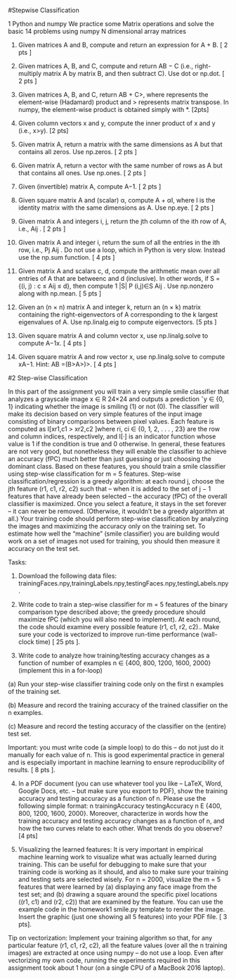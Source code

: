 #Stepwise Classification

1 Python and numpy
We practice some Matrix operations and solve the basic 14 problems using numpy N dimensional array matrices 

1. Given matrices A and B, compute and return an expression for A + B. [ 2 pts ]

2. Given matrices A, B, and C, compute and return AB − C (i.e., right-multiply matrix A by matrix B, and then subtract C). Use dot or np.dot. [ 2 pts ]

3. Given matrices A, B, and C, return AB + C>, where represents the element-wise (Hadamard) product and > represents matrix transpose. In numpy, the element-wise product is obtained simply with *. [2pts]

4. Given column vectors x and y, compute the inner product of x and y (i.e., x>y). [2 pts]

5. Given matrix A, return a matrix with the same dimensions as A but that contains all zeros. Use np.zeros. [ 2 pts ]

6. Given matrix A, return a vector with the same number of rows as A but that contains all ones. Use
np.ones. [ 2 pts ]

7. Given (invertible) matrix A, compute A−1. [ 2 pts ]

8. Given square matrix A and (scalar) α, compute A + αI, where I is the identity matrix with the same dimensions as A. Use np.eye. [ 2 pts ]

9. Given matrix A and integers i, j, return the jth column of the ith row of A, i.e., Aij . [ 2 pts ]

10. Given matrix A and integer i, return the sum of all the entries in the ith row, i.e., Pj Aij . Do not use a loop, which in Python is very slow. Instead use the np.sum function. [ 4 pts ]

11. Given matrix A and scalars c, d, compute the arithmetic mean over all entries of A that are betweenc and d (inclusive). In other words, if S = {(i, j) : c ≤ Aij ≤ d}, then compute 1 |S| P (i,j)∈S Aij . Use np.nonzero along with np.mean. [ 5 pts ]

12. Given an (n × n) matrix A and integer k, return an (n × k) matrix containing the right-eigenvectors of A corresponding to the k largest eigenvalues of A. Use np.linalg.eig to compute eigenvectors. [5 pts ]

13. Given square matrix A and column vector x, use np.linalg.solve to compute A−1x. [ 4 pts ]

14. Given square matrix A and row vector x, use np.linalg.solve to compute xA−1. Hint: AB =(B>A>)>. [ 4 pts ]


#2 Step-wise Classification

In this part of the assignment you will train a very simple smile classifier that analyzes a grayscale image x ∈ R 24×24 and outputs a prediction ˆy ∈ {0, 1} indicating whether the image is smiling (1) or not (0).
The classifier will make its decision based on very simple features of the input image consisting of binary comparisons between pixel values. Each feature is computed as I[xr1,c1 > xr2,c2 ]where ri, ci ∈ {0, 1, 2, . . . , 23} are the row and column indices, respectively, and I[·] is an indicator function whose value is 1 if the condition is true and 0 otherwise. In general, these features are not very good, but nonetheless they will enable the classifier to achieve an accuracy (fPC) much better than just guessing or just choosing the dominant class. Based on these features, you should train a smile classifier using step-wise classification for m = 5 features. Step-wise classification/regression is a greedy algorithm: at each round j, choose the jth feature (r1, c1, r2, c2) such that – when it is added to the set of j − 1 features that have already been selected – the accuracy (fPC) of the overall classifier is maximized. Once you select a feature, it stays in the set forever – it can never be removed. (Otherwise, it wouldn’t be a greedy algorithm at all.)
Your training code should perform step-wise classification by analyzing the images and maximizing the accuracy only on the training set. To estimate how well the “machine” (smile classifier) you are building would work on a set of images not used for training, you should then measure it accuracy on the test set.


Tasks:

1. Download the following data files: trainingFaces.npy,trainingLabels.npy,testingFaces.npy,testingLabels.npy.

2. Write code to train a step-wise classifier for m = 5 features of the binary comparison type described above; the greedy procedure should maximize fPC (which you will also need to implement). At each round, the code should examine every possible feature (r1, c1, r2, c2).. Make sure your code is vectorized to improve run-time performance (wall-clock time) [ 25 pts ].

3. Write code to analyze how training/testing accuracy changes as a function of number of examples n ∈ {400, 800, 1200, 1600, 2000} (implement this in a for-loop)

  (a) Run your step-wise classifier training code only on the first n examples of the training set.

  (b) Measure and record the training accuracy of the trained classifier on the n examples.

  (c) Measure and record the testing accuracy of the classifier on the (entire) test set.

Important: you must write code (a simple loop) to do this – do not just do it manually for each value of n. This is good experimental practice in general and is especially important in machine learning to ensure reproducibility of results. [ 8 pts ].

4. In a PDF document (you can use whatever tool you like – LaTeX, Word, Google Docs, etc. – but make sure you export to PDF), show the training accuracy and testing accuracy as a function of n. Please use the following simple format: n trainingAccuracy testingAccuracy n E {400, 800, 1200, 1600, 2000}. Moreover, characterize in words how the training accuracy and testing accuracy changes as a function of n, and how the two curves relate to each other. What trends do you observe? [4 pts]

5. Visualizing the learned features: It is very important in empirical machine learning work to visualize what was actually learned during training. This can be useful for debugging to make sure that your training code is working as it should, and also to make sure your training and testing sets are selected wisely. For n = 2000, visualize the m = 5 features that were learned by (a) displaying any face image from the test set; and (b) drawing a square around the specific pixel locations ((r1, c1) and (r2, c2)) that are examined by the feature. You can use the example code in the homework1 smile.py template to render the image. Insert the graphic (just one showing all 5 features) into your PDF file. [ 3 pts].

Tip on vectorization: Implement your training algorithm so that, for any particular feature (r1, c1, r2, c2), all the feature values (over all the n training images) are extracted at once using numpy – do not use a loop.
Even after vectorizing my own code, running the experiments required in this assignment took about 1 hour (on a single CPU of a MacBook 2016 laptop).

